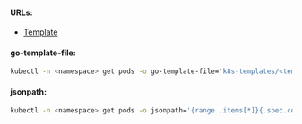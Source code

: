 #### URLs:
- [Template](https://pkg.go.dev/text/template)

#### go-template-file:
```bash
kubectl -n <namespace> get pods -o go-template-file='k8s-templates/<template_file>.tmpl'
```

#### jsonpath:
```bash
kubectl -n <namespace> get pods -o jsonpath='{range .items[*]}{.spec.containers[*].image}{"\n"}{end}'
```
